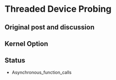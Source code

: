 # Threaded Device Probing
## Original post and discussion
## Kernel Option
## Status
* Asynchronous_function_calls

